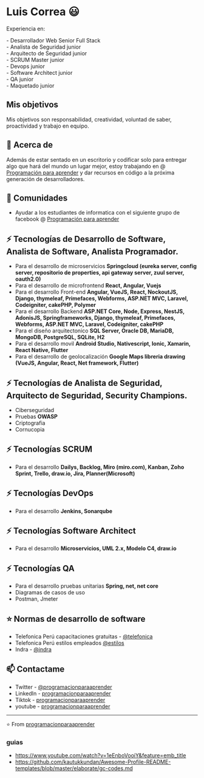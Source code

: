 # Luis Correa 😃
<p>
Experiencia en:
</p>
- Desarrollador Web Senior Full Stack <br />
- Analista de Seguridad junior <br />
- Arquitecto de Seguridad junior <br />
- SCRUM Master junior <br />
- Devops junior <br />
- Software Architect junior <br />
- QA junior <br />
- Maquetado junior

## Mis objetivos
<p>
Mis objetivos son responsabilidad, creatividad, voluntad de saber, proactividad y trabajo en equipo.
</p>

## 🧐 Acerca de
Además de estar sentado en un escritorio y codificar solo para entregar algo que hará del mundo un lugar mejor, estoy trabajando en @ [Programación para aprender](https://www.facebook.com/ProgramacionParaAprender) y dar recursos en código a la próxima generación de desarrolladores.

## 👯 Comunidades
- Ayudar a los estudiantes de informatica con el siguiente grupo de facebook @ [Programación para aprender](https://www.facebook.com/groups/ProgramacionParaAprender)

## ⚡ Tecnologías de Desarrollo de Software, Analista de Software, Analista Programador.
- Para el desarrollo de microservicios **Springcloud (eureka server, config server, repositorio de properties, api gateway server, zuul server, oauth2.0)**
- Para el desarrollo de microfrontend **React, Angular, Vuejs**
- Para el desarrollo Front-end **Angular, VueJS, React, NockoutJS, Django, thymeleaf, Primefaces, Webforms, ASP.NET MVC, Laravel, Codeigniter, cakePHP, Polymer**
- Para el desarrollo Backend **ASP.NET Core, Node, Express, NestJS, AdonisJS, Springframeworks, Django, thymeleaf, Primefaces, Webforms, ASP.NET MVC, Laravel, Codeigniter, cakePHP**
- Para el diseño arquitectonico **SQL Server, Oracle DB, MariaDB, MongoDB, PostgreSQL, SQLite, H2** 
- Para el desarrollo movil **Android Studio, Nativescript, Ionic, Xamarin, React Native, Flutter**
- Para el desarrollo de geolocalización **Google Maps libreria drawing (VueJS, Angular, React, Net framework, Flutter)** 

## ⚡ Tecnologías de Analista de Seguridad, Arquitecto de Seguridad, Security Champions. 
- Ciberseguridad
- Pruebas **OWASP**
- Criptografia
- Cornucopia

## ⚡ Tecnologías SCRUM
- Para el desarrollo **Dailys, Backlog, Miro (miro.com), Kanban, Zoho Sprint, Trello, draw.io, Jira, Planner(Microsoft)**

## ⚡ Tecnologías DevOps
- Para el desarrollo **Jenkins, Sonarqube**

## ⚡ Tecnologías Software Architect
- Para el desarrollo **Microservicios, UML 2.x, Modelo C4, draw.io**




## ⚡ Tecnologías QA
- Para el desarrollo pruebas unitarias **Spring, net, net core** <br />
- Diagramas de casos de uso <br />
- Postman, Jmeter <br />

## ⭐️ Normas de desarrollo de software
- Telefonica Perú capacitaciones gratuitas - [@telefonica](https://ad-tdp.azurewebsites.net/)
- Telefonica Perú estilos empleados [@estilos](https://scgenesisdesignsystemdevendpointcdn.azureedge.net/components/card)
- Indra - [@indra](https://www.indracompany.com/)

## 📫 Contactame
- Twitter - [@programacionparaaprender](https://twitter.com/programacionpa1)
- LinkedIn - [programacionparaaprender](https://www.linkedin.com/in/luis-correa-36477a1b7/)
- Tiktok - [programacionparaaprender](https://www.tiktok.com/@programacionparaaprender)
- youtube - [programacionparaaprender](https://www.youtube.com/channel/UCME7YRDqLsZdYagVMi75reQ)

---
⭐️ From [programacionparaaprender](https://github.com/programacionparaaprender)

### guias
- https://www.youtube.com/watch?v=1eEnboVooiY&feature=emb_title
- https://github.com/kautukkundan/Awesome-Profile-README-templates/blob/master/elaborate/gc-codes.md
